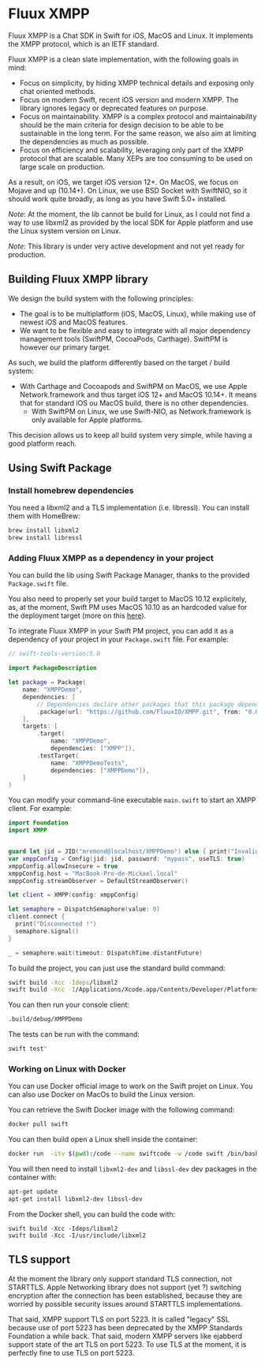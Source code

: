 # Fluux XMPP

Fluux XMPP is a Chat SDK in Swift for iOS, MacOS and Linux. It implements the XMPP protocol, which is an IETF standard.

Fluux XMPP is a clean slate implementation, with the following goals in mind:

- Focus on simplicity, by hiding XMPP technical details and exposing only chat oriented methods.
- Focus on modern Swift, recent iOS version and modern XMPP. The library ignores legacy or deprecated features on purpose.
- Focus on maintainability. XMPP is a complex protocol and maintainability should be the main criteria for design decision to be able to be sustainable in the long term. For the same reason, we also aim at limiting the dependencies as much as possible.
- Focus on efficiency and scalability, leveraging only part of the XMPP protocol that are scalable. Many XEPs are too consuming to be used on large scale on production.

As a result, on iOS, we target iOS version 12+. On MacOS, we focus on Mojave and up (10.14+). On Linux, we use BSD Socket with SwiftNIO, so it should work quite broadly, as long as you have Swift 5.0+ installed.

*Note*: At the moment, the lib cannot be  build for Linux, as I could not find a way to use libxml2 as provided by the local SDK for Apple
platform and use the Linux system version on Linux.

*Note*: This library is under very active development and not yet ready for production.

## Building Fluux XMPP library

We design the build system with the following principles:

- The goal is to be multiplatform (iOS, MacOS, Linux), while making use of newest iOS and MacOS features.
- We want to be flexible and easy to integrate with all major dependency management tools (SwiftPM, CocoaPods, Carthage). SwiftPM is 
however our primary target.

As such, we build the platform differently based on the target / build system:

- With Carthage and Cocoapods and SwiftPM on MacOS, we use Apple Network.framework and thus target iOS 12+ and MacOS 10.14+.
  It means that for standard iOS ou MacOS build, there is no other dependencies.
  - With SwiftPM on Linux, we use Swift-NIO, as Network.framework is only available for Apple platforms.

This decision allows us to keep all build system very simple, while having a good platform reach.

## Using Swift Package

### Install homebrew dependencies

You need a libxml2 and a TLS implementation (i.e. libressl). You can install them with HomeBrew:

```bash
brew install libxml2
brew install libressl
```

### Adding Fluux XMPP as a dependency in your project 

You can build the lib using Swift Package Manager, thanks to the provided `Package.swift` file.

You also need to properly set your build target to MacOS 10.12 explicitely, as, at the moment, Swift PM uses MacOS 10.10 as an 
hardcoded value for the deployment target (more on this [here](https://oleb.net/blog/2017/04/swift-3-1-package-manager-deployment-target/)).

To integrate Fluux XMPP in your Swift PM project, you can add it as a dependency of your project in your
`Package.swift` file. For example:

```swift
// swift-tools-version:5.0

import PackageDescription

let package = Package(
    name: "XMPPDemo",
    dependencies: [
        // Dependencies declare other packages that this package depends on.
        .package(url: "https://github.com/FluuxIO/XMPP.git", from: "0.0.2"),
    ],
    targets: [
        .target(
            name: "XMPPDemo",
            dependencies: ["XMPP"]),
        .testTarget(
            name: "XMPPDemoTests",
            dependencies: ["XMPPDemo"]),
    ]
)
```

You can modify your command-line executable `main.swift` to start an XMPP client. For example:

```swift
import Foundation
import XMPP


guard let jid = JID("mremond@localhost/XMPPDemo") else { print("Invalid JID"); exit(1) }
var xmppConfig = Config(jid: jid, password: "mypass", useTLS: true)
xmppConfig.allowInsecure = true
xmppConfig.host = "MacBook-Pro-de-Mickael.local"
xmppConfig.streamObserver = DefaultStreamObserver()

let client = XMPP(config: xmppConfig)

let semaphore = DispatchSemaphore(value: 0)
client.connect {
  print("Disconnected !")
  semaphore.signal() 
}

_ = semaphore.wait(timeout: DispatchTime.distantFuture)
```

To build the project, you can just use the standard build command:

```bash
swift build -Xcc -Ideps/libxml2
swift build -Xcc -I/Applications/Xcode.app/Contents/Developer/Platforms/MacOSX.platform/Developer/SDKs/MacOSX.sdk/usr/include/libxml2
```

You can then run your console client:

```bash
.build/debug/XMPPDemo
```

The tests can be run with the command:

```bash
swift test"
```

### Working on Linux with Docker

You can use Docker official image to work on the Swift projet on Linux. You can also use Docker on MacOs to build
the Linux version.

You can retrieve the Swift Docker image with the following command:

```bash
docker pull swift
```

You can then build open a Linux shell inside the container:

```bash
docker run  -itv $(pwd):/code --name swiftcode -w /code swift /bin/bash
```

You will then need to install `libxml2-dev` and `libssl-dev` dev packages in the container with:

```bash
apt-get update
apt-get install libxml2-dev libssl-dev
```

From the Docker shell, you can build the code with:

```
swift build -Xcc -Ideps/libxml2
swift build -Xcc -I/usr/include/libxml2
```

## TLS support

At the moment the library only support standard TLS connection, not STARTTLS.
Apple Networking library does not support (yet ?) switching encryption after the connection
has been established, because they are worried by possible security issues around STARTTLS
implementations.

That said, XMPP support TLS on port 5223. It is called "legacy" SSL because use of port 5223
has been deprecated by the XMPP Standards Foundation a while back. That said, modern XMPP servers
like ejabberd support state of the art TLS on port 5223.
To use TLS at the moment, it is perfectly fine to use TLS on port 5223.
